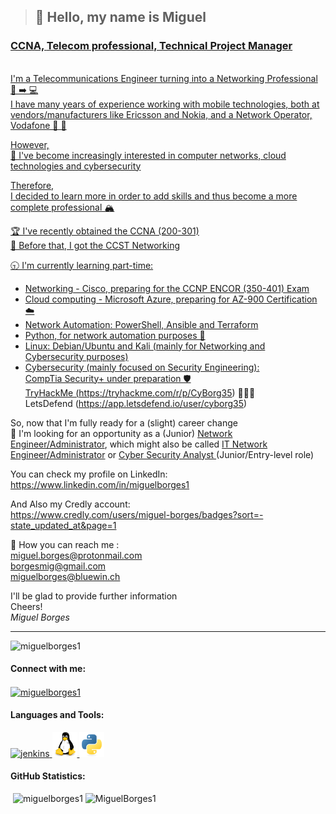 ><h2>👋  Hello, my name is Miguel</h2>

<h3> <a href="https://www.credly.com/badges/37bd7f8d-25c1-451e-8e79-412cf0fd2a63">CCNA, <a href="www.linkedin.com/in/miguelborges1">Telecom professional, <a href="[www.linkedin.com/in/miguelborges1](https://en.telehorizon.pt/)">Technical Project Manager </h3>
<!--
<code style="color : blue"> blue color text </code>
-->
<br>
I'm a Telecommunications Engineer turning into a Networking Professional 📱 ➡️ 💻 </br>
I have many years of experience working with mobile technologies, both at vendors/manufacturers like Ericsson and Nokia, and a Network Operator, Vodafone 📶 📡
</br>

However,</br>
👀  I've become increasingly interested in computer networks, cloud technologies and cybersecurity </br>

Therefore,</br>
I decided to learn more in order to add skills and thus become a more complete professional 🏔️

🏆  I've recently obtained the CCNA (200-301)</br>
🏅  Before that, I got the CCST Networking

🕤 I'm currently learning part-time:</br>
+ Networking - Cisco, preparing for the CCNP ENCOR (350-401) Exam 
+ Cloud computing - Microsoft Azure, preparing for AZ-900 Certification ☁️
+ Network Automation: PowerShell, Ansible and Terraform 
+ Python, for network automation purposes 🐍
+ Linux: Debian/Ubuntu and Kali (mainly for Networking and Cybersecurity purposes)
+ Cybersecurity (mainly focused on Security Engineering):
  </br>CompTia Security+ under preparation 🛡️
  </br>TryHackMe (https://tryhackme.com/r/p/CyBorg35) 👨🏻‍💻
  </br>LetsDefend (https://app.letsdefend.io/user/cyborg35)

So, now that I'm fully ready for a (slight) career change </br>
🔀 I'm looking for an opportunity as a  (Junior) <ins> Network Engineer/Administrator</ins>, 
which might also be called <ins>IT Network Engineer/Administrator</ins> or <ins>Cyber Security Analyst </ins> (Junior/Entry-level role)

You can check my profile on LinkedIn:</br>
https://www.linkedin.com/in/miguelborges1

And Also my Credly account:</br>
https://www.credly.com/users/miguel-borges/badges?sort=-state_updated_at&page=1
<!--START_SECTION:badges-->
<!--END_SECTION:badges-->

<!--
<h4> My Credly badges </h4>
[![CCNA](https://images.credly.com/size/100x100/images/6dadb1cc-71e5-43a8-836f-e16ef33ff394)]([https://www.credly.com/badges/6dadb1cc-71e5-43a8-836f-e16ef33ff394](https://www.credly.com/badges/6dadb1cc-71e5-43a8-836f-e16ef33ff394) "CCNA")
END_SECTION:badges-->

<!-- 
Take a look at some of <b><h2>My Projects</h2></b>
-->
  
📧 How you can reach me :</br>
miguel.borges@protonmail.com</br>
borgesmig@gmail.com</br>
miguelborges@bluewin.ch</br>

I'll be glad to provide further information</br>
Cheers!</br>
*Miguel Borges*

---------------------------------------------------------------------------------

<p align="left"> <img src="https://komarev.com/ghpvc/?username=miguelborges1&label=Profile%20views&color=0e75b6&style=flat" alt="miguelborges1" /> </p>

<h4 align="left">Connect with me:</h4>
<p align="left">
<a href="https://linkedin.com/in/miguelborges1" target="blank"><img align="center" src="https://raw.githubusercontent.com/rahuldkjain/github-profile-readme-generator/master/src/images/icons/Social/linked-in-alt.svg" alt="miguelborges1" height="30" width="40" /></a>
</p>

<h4 align="left">Languages and Tools:</h4>
<p align="left"> <a href="https://www.jenkins.io" target="_blank" rel="noreferrer"> <img src="https://www.vectorlogo.zone/logos/jenkins/jenkins-icon.svg" alt="jenkins" width="40" height="40"/> </a> <a href="https://www.linux.org/" target="_blank" rel="noreferrer"> <img src="https://raw.githubusercontent.com/devicons/devicon/master/icons/linux/linux-original.svg" alt="linux" width="40" height="40"/> </a> <a href="https://www.python.org" target="_blank" rel="noreferrer"> <img src="https://raw.githubusercontent.com/devicons/devicon/master/icons/python/python-original.svg" alt="python" width="40" height="40"/> </a> </p>
<!---
My TryHackMe
<iframe src="https://tryhackme.com/api/v2/badges/public-profile?userPublicId=3586534" style='border:none;'></iframe>
--->

<h4 align="left">GitHub Statistics:</h4>
<p>&nbsp;<img align="centre" src="https://github-readme-stats.vercel.app/api?username=miguelborges1&show_icons=true&locale=en" alt="miguelborges1" />
<img align="centre" src="https://github-readme-streak-stats.herokuapp.com/?user=miguelborges1&" alt="MiguelBorges1" />

<!---
BorgesMig/BorgesMig is a ✨ special ✨ repository because its `README.md` (this file) appears on your GitHub profile.
You can click the Preview link to take a look at your changes.
--->
